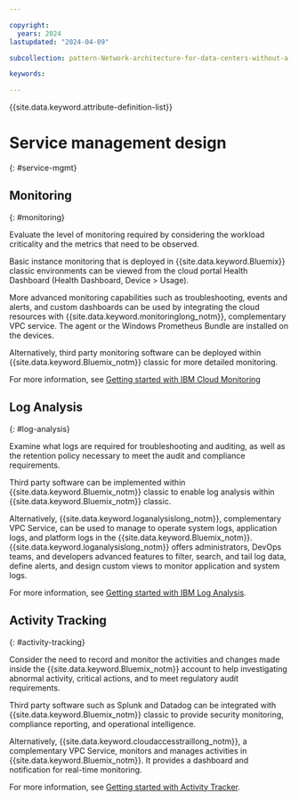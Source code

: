 ```yaml
---

copyright:
  years: 2024
lastupdated: "2024-04-09"

subcollection: pattern-Network-architecture-for-data-centers-without-a-Transit-Gateway-service

keywords:

---
```


{{site.data.keyword.attribute-definition-list}}

# Service management design
{: #service-mgmt}

## Monitoring
{: #monitoring}

Evaluate the level of monitoring required by considering the workload criticality and the metrics that need to be observed.

Basic instance monitoring that is deployed in {{site.data.keyword.Bluemix}} classic environments can be viewed from the cloud portal Health Dashboard (Health Dashboard, Device \> Usage).

More advanced monitoring capabilities such as troubleshooting, events and alerts, and custom dashboards can be used by integrating the cloud resources with {{site.data.keyword.monitoringlong_notm}}, complementary VPC service. The agent or the Windows Prometheus Bundle are installed on the devices.

Alternatively, third party monitoring software can be deployed within {{site.data.keyword.Bluemix_notm}} classic for more detailed monitoring.

For more information, see [Getting started with IBM Cloud Monitoring](/docs/monitoring?topic=monitoring-getting-started#getting-started)

## Log Analysis
{: #log-analysis}

Examine what logs are required for troubleshooting and auditing, as well as the retention policy necessary to meet the audit and compliance requirements.

Third party software can be implemented within {{site.data.keyword.Bluemix_notm}} classic to enable log analysis within {{site.data.keyword.Bluemix_notm}} classic.

Alternatively, {{site.data.keyword.loganalysislong_notm}}, complementary VPC Service, can be used to manage to operate system logs, application logs, and platform logs in the {{site.data.keyword.Bluemix_notm}}. {{site.data.keyword.loganalysislong_notm}} offers administrators, DevOps teams, and developers advanced features to filter, search, and tail log data, define alerts, and design custom views to monitor application and system logs.

For more information, see [Getting started with IBM Log Analysis](/docs/log-analysis?topic=log-analysis-getting-started#getting-started).

## Activity Tracking
{: #activity-tracking}

Consider the need to record and monitor the activities and changes made inside the {{site.data.keyword.Bluemix_notm}} account to help investigating abnormal activity, critical actions, and to meet regulatory audit requirements.

Third party software such as Splunk and Datadog can be integrated with {{site.data.keyword.Bluemix_notm}} classic to provide security monitoring, compliance reporting, and operational intelligence.

Alternatively, {{site.data.keyword.cloudaccesstraillong_notm}}, a complementary VPC Service, monitors and manages activities in {{site.data.keyword.Bluemix_notm}}. It provides a dashboard and notification for real-time monitoring.

For more information, see [Getting started with Activity Tracker](/docs/activity-tracker?topic=activity-tracker-getting-started).